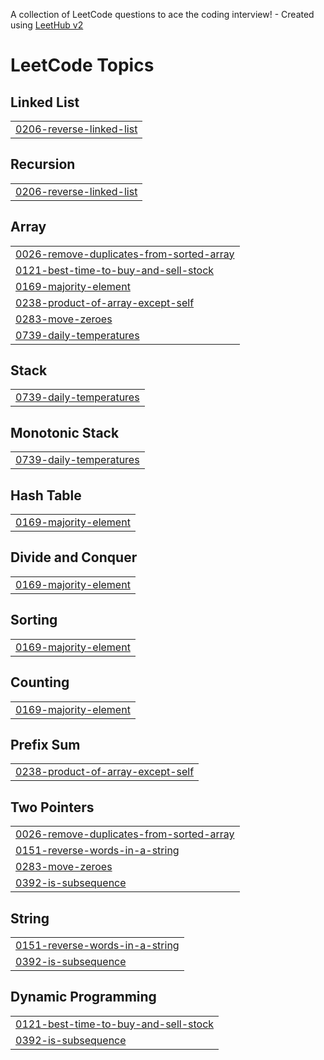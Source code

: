 A collection of LeetCode questions to ace the coding interview! - Created using [LeetHub v2](https://github.com/arunbhardwaj/LeetHub-2.0)
<!---LeetCode Topics Start-->
# LeetCode Topics
## Linked List
|  |
| ------- |
| [0206-reverse-linked-list](https://github.com/kumarswamy2025/DSA-Questions-in-leetcode-and-GFG/tree/master/0206-reverse-linked-list) |
## Recursion
|  |
| ------- |
| [0206-reverse-linked-list](https://github.com/kumarswamy2025/DSA-Questions-in-leetcode-and-GFG/tree/master/0206-reverse-linked-list) |
## Array
|  |
| ------- |
| [0026-remove-duplicates-from-sorted-array](https://github.com/kumarswamy2025/DSA-Questions-in-leetcode-and-GFG/tree/master/0026-remove-duplicates-from-sorted-array) |
| [0121-best-time-to-buy-and-sell-stock](https://github.com/kumarswamy2025/DSA-Questions-in-leetcode-and-GFG/tree/master/0121-best-time-to-buy-and-sell-stock) |
| [0169-majority-element](https://github.com/kumarswamy2025/DSA-Questions-in-leetcode-and-GFG/tree/master/0169-majority-element) |
| [0238-product-of-array-except-self](https://github.com/kumarswamy2025/DSA-Questions-in-leetcode-and-GFG/tree/master/0238-product-of-array-except-self) |
| [0283-move-zeroes](https://github.com/kumarswamy2025/DSA-Questions-in-leetcode-and-GFG/tree/master/0283-move-zeroes) |
| [0739-daily-temperatures](https://github.com/kumarswamy2025/DSA-Questions-in-leetcode-and-GFG/tree/master/0739-daily-temperatures) |
## Stack
|  |
| ------- |
| [0739-daily-temperatures](https://github.com/kumarswamy2025/DSA-Questions-in-leetcode-and-GFG/tree/master/0739-daily-temperatures) |
## Monotonic Stack
|  |
| ------- |
| [0739-daily-temperatures](https://github.com/kumarswamy2025/DSA-Questions-in-leetcode-and-GFG/tree/master/0739-daily-temperatures) |
## Hash Table
|  |
| ------- |
| [0169-majority-element](https://github.com/kumarswamy2025/DSA-Questions-in-leetcode-and-GFG/tree/master/0169-majority-element) |
## Divide and Conquer
|  |
| ------- |
| [0169-majority-element](https://github.com/kumarswamy2025/DSA-Questions-in-leetcode-and-GFG/tree/master/0169-majority-element) |
## Sorting
|  |
| ------- |
| [0169-majority-element](https://github.com/kumarswamy2025/DSA-Questions-in-leetcode-and-GFG/tree/master/0169-majority-element) |
## Counting
|  |
| ------- |
| [0169-majority-element](https://github.com/kumarswamy2025/DSA-Questions-in-leetcode-and-GFG/tree/master/0169-majority-element) |
## Prefix Sum
|  |
| ------- |
| [0238-product-of-array-except-self](https://github.com/kumarswamy2025/DSA-Questions-in-leetcode-and-GFG/tree/master/0238-product-of-array-except-self) |
## Two Pointers
|  |
| ------- |
| [0026-remove-duplicates-from-sorted-array](https://github.com/kumarswamy2025/DSA-Questions-in-leetcode-and-GFG/tree/master/0026-remove-duplicates-from-sorted-array) |
| [0151-reverse-words-in-a-string](https://github.com/kumarswamy2025/DSA-Questions-in-leetcode-and-GFG/tree/master/0151-reverse-words-in-a-string) |
| [0283-move-zeroes](https://github.com/kumarswamy2025/DSA-Questions-in-leetcode-and-GFG/tree/master/0283-move-zeroes) |
| [0392-is-subsequence](https://github.com/kumarswamy2025/DSA-Questions-in-leetcode-and-GFG/tree/master/0392-is-subsequence) |
## String
|  |
| ------- |
| [0151-reverse-words-in-a-string](https://github.com/kumarswamy2025/DSA-Questions-in-leetcode-and-GFG/tree/master/0151-reverse-words-in-a-string) |
| [0392-is-subsequence](https://github.com/kumarswamy2025/DSA-Questions-in-leetcode-and-GFG/tree/master/0392-is-subsequence) |
## Dynamic Programming
|  |
| ------- |
| [0121-best-time-to-buy-and-sell-stock](https://github.com/kumarswamy2025/DSA-Questions-in-leetcode-and-GFG/tree/master/0121-best-time-to-buy-and-sell-stock) |
| [0392-is-subsequence](https://github.com/kumarswamy2025/DSA-Questions-in-leetcode-and-GFG/tree/master/0392-is-subsequence) |
<!---LeetCode Topics End-->